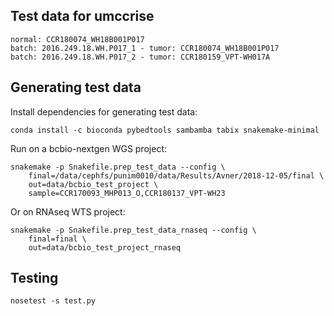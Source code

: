 Test data for umccrise
----------------------------------------------------------------------------

```
normal: CCR180074_WH18B001P017
batch: 2016.249.18.WH.P017_1 - tumor: CCR180074_WH18B001P017
batch: 2016.249.18.WH.P017_2 - tumor: CCR180159_VPT-WH017A
```

## Generating test data

Install dependencies for generating test data:

```
conda install -c bioconda pybedtools sambamba tabix snakemake-minimal
```

Run on a bcbio-nextgen WGS project:

```
snakemake -p Snakefile.prep_test_data --config \
    final=/data/cephfs/punim0010/data/Results/Avner/2018-12-05/final \
    out=data/bcbio_test_project \
    sample=CCR170093_MHP013_O,CCR180137_VPT-WH23
```

Or on RNAseq WTS project:

```
snakemake -p Snakefile.prep_test_data_rnaseq --config \
    final=final \
    out=data/bcbio_test_project_rnaseq
```

## Testing

```
nosetest -s test.py
```

